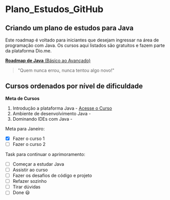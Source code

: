 # Plano_Estudos_GitHub

## Criando um plano de estudos para Java

Este roadmap é voltado para iniciantes que desejam ingressar na área de programação com Java. Os cursos aqui listados são gratuitos e fazem parte da plataforma Dio.me.

[**Roadmap de Java** (Básico ao Avançado)](https://github.com/julianazanelatto/roadmap_java_repo/blob/main/README.md)

> "Quem nunca errou, nunca tentou algo novo!"

<!-- https://docs.github.com/pt/get-started/writing-on-github/getting-started-with-writing-and-formatting-on-github/basic-writing-and-formatting-syntax#quoting-code (esse código deixa o que está escrito escondido) --> 

[comment]: <igual a linha 9>

## Cursos ordenados por nível de dificuldade

__Meta de Cursos__

1. Introdução a plataforma Java - [Acesse o Curso](https://web.dio.me/course/introducao-ao-ecossistema-e-documentacao-java/learning/54e1ad91-8842-4065-bc89-37329f54f0cd)
2. Ambiente de desenvolvimento Java - 
3. Dominando IDEs com Java - 

Meta para Janeiro:
- [x] Fazer o curso 1
- [ ] Fazer o curso 2

Task para continuar o aprimoramento:
- [ ] Começar a estudar Java
- [ ] Assistir ao curso
- [ ] Fazer os desafios de código e projeto
- [ ] Refazer sozinho
- [ ] Tirar dúvidas
- [ ] Done 😃
